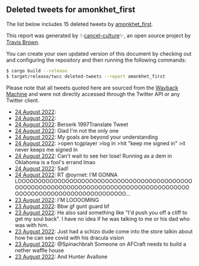 ## Deleted tweets for amonkhet_first

The list below includes 15 deleted tweets by
[amonkhet_first](https://twitter.com/amonkhet_first).



This report was generated by ✨[cancel-culture](https://github.com/travisbrown/cancel-culture)✨,
an open source project by [Travis Brown](https://twitter.com/travisbrown).

You can create your own updated version of this document by checking out and configuring the
repository and then running the following commands:

```bash
$ cargo build --release
$ target/release/twcc deleted-tweets --report amonkhet_first
```

Please note that all tweets quoted here are sourced from the
[Wayback Machine](https://web.archive.org) and were not directly accessed through the Twitter API or
any Twitter client.

* [24 August 2022](https://web.archive.org/web/20220824053759/https://twitter.com/amonkhet_first/status/1562308440688558080):  <!--1562308440688558080-->
* [24 August 2022](https://web.archive.org/web/20220824045630/https://twitter.com/amonkhet_first/status/1562302583376584704):  <!--1562302583376584704-->
* [24 August 2022](https://web.archive.org/web/20220824061618/https://twitter.com/amonkhet_first/status/1562289710604730368): Berserk 1997Translate Tweet <!--1562289710604730368-->
* [24 August 2022](https://web.archive.org/web/20220824084422/https://twitter.com/amonkhet_first/status/1562245036938592256): Glad I'm not the only one <!--1562276269127094272-->
* [24 August 2022](https://web.archive.org/web/20220824044520/https://twitter.com/amonkhet_first/status/1562237977849364496): My goals are beyond your understanding <!--1562254541424304128-->
* [24 August 2022](https://web.archive.org/web/20220824084422/https://twitter.com/amonkhet_first/status/1562245036938592256): >open tcgplayer >log in >hit "keep me signed in" >it never keeps me signed in <!--1562245036938592256-->
* [24 August 2022](https://web.archive.org/web/20220824002348/https://twitter.com/amonkhet_first/status/1562233927045103617): Can't wait to see her lose! Running as a dem in Oklahoma is a fool's errand lmao <!--1562233927045103617-->
* [24 August 2022](https://web.archive.org/web/20220824000518/https://twitter.com/amonkhet_first/status/1562229345497800704): Sad! <!--1562229345497800704-->
* [24 August 2022](https://web.archive.org/web/20220824000348/https://twitter.com/amonkhet_first/status/1562229149279862798): RT @oyrnet: I'M GONNA LOOOOOOOOOOOOOOOOOOOOOOOOOOOOOOOOOOOOOOOOOOOOOOOOOOOOOOOOOOOOOOOOOOOOOOOOOOOOOOOOOOOOOOOOOOOOOOOOOOOOOOOOOOOOOOOOOOOO… <!--1562229149279862798-->
* [23 August 2022](https://web.archive.org/web/20220823235145/https://twitter.com/amonkhet_first/status/1562225942294134784): I'M LOOOOMING <!--1562225942294134784-->
* [23 August 2022](https://web.archive.org/web/20220823223607/https://twitter.com/amonkhet_first/status/1562206848002007041): Bbw gf gunt guard bf <!--1562206848002007041-->
* [23 August 2022](https://web.archive.org/web/20220823195058/https://twitter.com/amonkhet_first/status/1562165244046331905): He also said something like "I'd push you off a cliff to get my soul back". I have no idea if he was talking to me or his dad who was with him. <!--1562165244046331905-->
* [23 August 2022](https://web.archive.org/web/20220823192934/https://twitter.com/amonkhet_first/status/1562160075199897602): Just had a schizo dude come into the store talkin about how he can see covid with his dracula vision <!--1562160075199897602-->
* [23 August 2022](https://web.archive.org/web/20220823191745/https://twitter.com/amonkhet_first/status/1562157162469654528): @Spinachbrah Someone on AFCraft needs to build a nether waffle house <!--1562157162469654528-->
* [23 August 2022](https://web.archive.org/web/20220823210650/https://twitter.com/amonkhet_first/status/1562127900995977216): And Hunter Avallone <!--1562127900995977216-->
